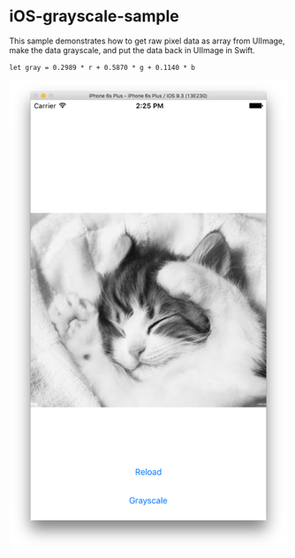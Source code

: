 # iOS-grayscale-sample

This sample demonstrates how to get raw pixel data as array from UIImage, make the data grayscale, and put the data back in UIImage in Swift. 

    let gray = 0.2989 * r + 0.5870 * g + 0.1140 * b

![Screenshot](https://github.com/ueda-keisuke/iOS-grayscale-sample/blob/image/screenshot.png "Screenshot")
